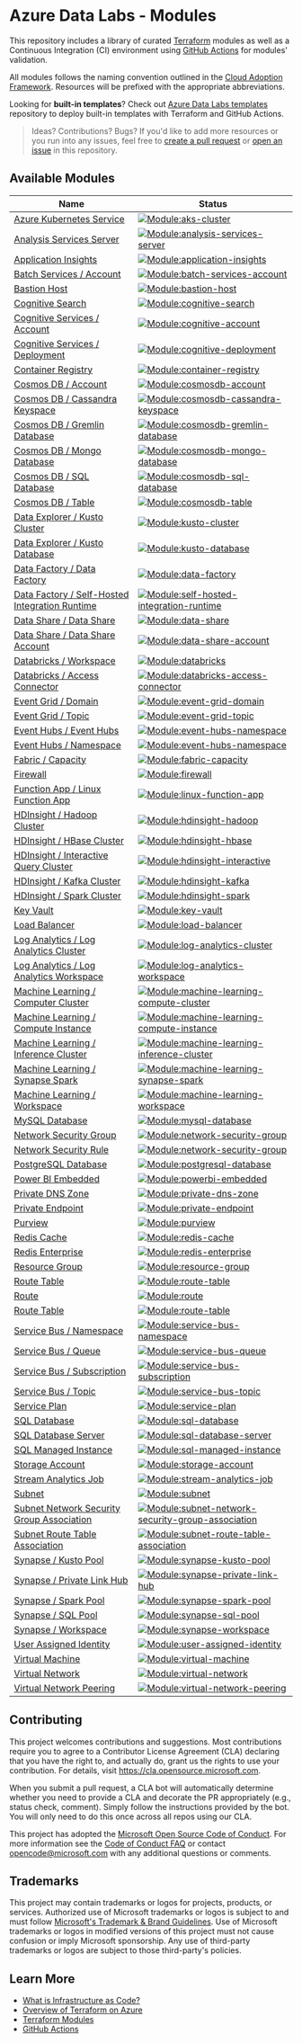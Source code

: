 # Azure Data Labs - Modules

This repository includes a library of curated [Terraform](https://registry.terraform.io/providers/hashicorp/azurerm/latest) modules as well as a Continuous Integration (CI) environment using [GitHub Actions](https://github.com/features/actions) for modules' validation. 

All modules follows the naming convention outlined in the [Cloud Adoption Framework](https://learn.microsoft.com/azure/cloud-adoption-framework/ready/azure-best-practices/resource-abbreviations). Resources will be prefixed with the appropriate abbreviations.

Looking for **built-in templates**? Check out [Azure Data Labs templates](https://github.com/Azure/azure-data-labs) repository to deploy built-in templates with Terraform and GitHub Actions.


> Ideas? Contributions? Bugs? If you'd like to add more resources or you run into any issues, feel free to [create a pull request](https://github.com/Azure/azure-data-labs-modules/pulls) or [open an issue](https://github.com/Azure/azure-data-labs-modules/issues) in this repository.

## Available Modules

| Name | Status |
| - | - |
| [Azure Kubernetes Service](https://github.com/Azure/azure-data-labs-modules/tree/main/terraform/aks-cluster) | [![Module:aks-cluster](https://github.com/Azure/azure-data-labs-modules/actions/workflows/aks-cluster.yml/badge.svg)](https://github.com/Azure/azure-data-labs-modules/actions/workflows/aks-cluster.yml) |
| [Analysis Services Server](https://github.com/Azure/azure-data-labs-modules/tree/main/terraform/analysis-services-server) | [![Module:analysis-services-server](https://github.com/Azure/azure-data-labs-modules/actions/workflows/analysis-services-server.yml/badge.svg)](https://github.com/Azure/azure-data-labs-modules/actions/workflows/analysis-services-server.yml) |
| [Application Insights](https://github.com/Azure/azure-data-labs-modules/tree/main/terraform/application-insights) | [![Module:application-insights](https://github.com/Azure/azure-data-labs-modules/actions/workflows/application-insights.yml/badge.svg)](https://github.com/Azure/azure-data-labs-modules/actions/workflows/application-insights.yml) |
| [Batch Services / Account](https://github.com/Azure/azure-data-labs-modules/tree/main/terraform/batch-services/batch-services-account) | [![Module:batch-services-account](https://github.com/Azure/azure-data-labs-modules/actions/workflows/batch-services-account.yml/badge.svg)](https://github.com/Azure/azure-data-labs-modules/actions/workflows/batch-services-account.yml) |
| [Bastion Host](https://github.com/Azure/azure-data-labs-modules/tree/main/terraform/bastion-host) | [![Module:bastion-host](https://github.com/Azure/azure-data-labs-modules/actions/workflows/bastion-host.yml/badge.svg)](https://github.com/Azure/azure-data-labs-modules/actions/workflows/bastion-host.yml) |
| [Cognitive Search](https://github.com/Azure/azure-data-labs-modules/tree/main/terraform/cognitive-search) | [![Module:cognitive-search](https://github.com/Azure/azure-data-labs-modules/actions/workflows/cognitive-search.yml/badge.svg)](https://github.com/Azure/azure-data-labs-modules/actions/workflows/cognitive-search.yml) |
| [Cognitive Services / Account](https://github.com/Azure/azure-data-labs-modules/tree/main/terraform/cognitive-services/cognitive-account) |[![Module:cognitive-account](https://github.com/Azure/azure-data-labs-modules/actions/workflows/cognitive-services-account.yml/badge.svg)](https://github.com/Azure/azure-data-labs-modules/actions/workflows/cognitive-services-account.yml) |
| [Cognitive Services / Deployment](https://github.com/Azure/azure-data-labs-modules/tree/main/terraform/cognitive-services/cognitive-deployment) |[![Module:cognitive-deployment](https://github.com/Azure/azure-data-labs-modules/actions/workflows/cognitive-services-deployment.yml/badge.svg)](https://github.com/Azure/azure-data-labs-modules/actions/workflows/cognitive-services-deployment.yml) |
| [Container Registry](https://github.com/Azure/azure-data-labs-modules/tree/main/terraform/container-registry) | [![Module:container-registry](https://github.com/Azure/azure-data-labs-modules/actions/workflows/container-registry.yml/badge.svg)](https://github.com/Azure/azure-data-labs-modules/actions/workflows/container-registry.yml) |
| [Cosmos DB / Account](https://github.com/Azure/azure-data-labs-modules/tree/main/terraform/cosmosdb/cosmosdb-account) | [![Module:cosmosdb-account](https://github.com/Azure/azure-data-labs-modules/actions/workflows/cosmosdb-account.yml/badge.svg)](https://github.com/Azure/azure-data-labs-modules/actions/workflows/cosmosdb-account.yml)
| [Cosmos DB / Cassandra Keyspace](https://github.com/Azure/azure-data-labs-modules/tree/main/terraform/cosmosdb/cosmosdb-cassandra-keyspace) | [![Module:cosmosdb-cassandra-keyspace](https://github.com/Azure/azure-data-labs-modules/actions/workflows/cosmosdb-cassandra-keyspace.yml/badge.svg)](https://github.com/Azure/azure-data-labs-modules/actions/workflows/cosmosdb-cassandra-keyspace.yml)
| [Cosmos DB / Gremlin Database](https://github.com/Azure/azure-data-labs-modules/tree/main/terraform/cosmosdb/cosmosdb-gremlin-database) | [![Module:cosmosdb-gremlin-database](https://github.com/Azure/azure-data-labs-modules/actions/workflows/cosmosdb-gremlin-database.yml/badge.svg)](https://github.com/Azure/azure-data-labs-modules/actions/workflows/cosmosdb-gremlin-database.yml)
| [Cosmos DB / Mongo Database](https://github.com/Azure/azure-data-labs-modules/tree/main/terraform/cosmosdb/cosmosdb-mongo-database) | [![Module:cosmosdb-mongo-database](https://github.com/Azure/azure-data-labs-modules/actions/workflows/cosmosdb-mongo-database.yml/badge.svg)](https://github.com/Azure/azure-data-labs-modules/actions/workflows/cosmosdb-mongo-database.yml)
| [Cosmos DB / SQL Database](https://github.com/Azure/azure-data-labs-modules/tree/main/terraform/cosmosdb/cosmosdb-sql-database) | [![Module:cosmosdb-sql-database](https://github.com/Azure/azure-data-labs-modules/actions/workflows/cosmosdb-sql-database.yml/badge.svg)](https://github.com/Azure/azure-data-labs-modules/actions/workflows/cosmosdb-sql-database.yml)
| [Cosmos DB / Table](https://github.com/Azure/azure-data-labs-modules/tree/main/terraform/cosmosdb/cosmosdb-table) | [![Module:cosmosdb-table](https://github.com/Azure/azure-data-labs-modules/actions/workflows/cosmosdb-table.yml/badge.svg)](https://github.com/Azure/azure-data-labs-modules/actions/workflows/cosmosdb-table.yml)
| [Data Explorer / Kusto Cluster](https://github.com/Azure/azure-data-labs-modules/tree/main/terraform/data-explorer/kusto-cluster) | [![Module:kusto-cluster](https://github.com/Azure/azure-data-labs-modules/actions/workflows/kusto-cluster.yml/badge.svg)](https://github.com/Azure/azure-data-labs-modules/actions/workflows/kusto-cluster.yml)
| [Data Explorer / Kusto Database](https://github.com/Azure/azure-data-labs-modules/tree/main/terraform/data-explorer/kusto-database) | [![Module:kusto-database](https://github.com/Azure/azure-data-labs-modules/actions/workflows/kusto-database.yml/badge.svg)](https://github.com/Azure/azure-data-labs-modules/actions/workflows/kusto-database.yml)
| [Data Factory / Data Factory](https://github.com/Azure/azure-data-labs-modules/tree/main/terraform/data-factory/data-factory) | [![Module:data-factory](https://github.com/Azure/azure-data-labs-modules/actions/workflows/data-factory.yml/badge.svg)](https://github.com/Azure/azure-data-labs-modules/actions/workflows/data-factory.yml) |
| [Data Factory / Self-Hosted Integration Runtime](https://github.com/Azure/azure-data-labs-modules/tree/main/terraform/data-factory/self-hosted-integration-runtime) | [![Module:self-hosted-integration-runtime](https://github.com/Azure/azure-data-labs-modules/actions/workflows/self-hosted-integration-runtime.yml/badge.svg)](https://github.com/Azure/azure-data-labs-modules/actions/workflows/self-hosted-integration-runtime.yml) |
| [Data Share / Data Share](https://github.com/Azure/azure-data-labs-modules/tree/main/terraform/data-share/data-share) | [![Module:data-share](https://github.com/Azure/azure-data-labs-modules/actions/workflows/data-share.yml/badge.svg)](https://github.com/Azure/azure-data-labs-modules/actions/workflows/data-share.yml) |
| [Data Share / Data Share Account](https://github.com/Azure/azure-data-labs-modules/tree/main/terraform/data-share/data-share-account) | [![Module:data-share-account](https://github.com/Azure/azure-data-labs-modules/actions/workflows/data-share-account.yml/badge.svg)](https://github.com/Azure/azure-data-labs-modules/actions/workflows/data-share-account.yml) |
| [Databricks / Workspace](https://github.com/Azure/azure-data-labs-modules/tree/main/terraform/databricks/databricks-workspace) | [![Module:databricks](https://github.com/Azure/azure-data-labs-modules/actions/workflows/databricks.yml/badge.svg)](https://github.com/Azure/azure-data-labs-modules/actions/workflows/databricks.yml) |
| [Databricks / Access Connector](https://github.com/Azure/azure-data-labs-modules/tree/main/terraform/databricks/access-connector) | [![Module:databricks-access-connector](https://github.com/Azure/azure-data-labs-modules/actions/workflows/databricks-access-connector.yml/badge.svg)](https://github.com/Azure/azure-data-labs-modules/actions/workflows/databricks-access-connector.yml) |
| [Event Grid / Domain](https://github.com/Azure/azure-data-labs-modules/tree/main/terraform/event-grid/event-grid-domain) | [![Module:event-grid-domain](https://github.com/Azure/azure-data-labs-modules/actions/workflows/event-grid-domain.yml/badge.svg)](https://github.com/Azure/azure-data-labs-modules/actions/workflows/event-grid-domain.yml)
| [Event Grid / Topic](https://github.com/Azure/azure-data-labs-modules/tree/main/terraform/event-grid/event-grid-topic) | [![Module:event-grid-topic](https://github.com/Azure/azure-data-labs-modules/actions/workflows/event-grid-topic.yml/badge.svg)](https://github.com/Azure/azure-data-labs-modules/actions/workflows/event-grid-topic.yml)
| [Event Hubs / Event Hubs](https://github.com/Azure/azure-data-labs-modules/tree/main/terraform/event-hubs/event-hubs) | [![Module:event-hubs-namespace](https://github.com/Azure/azure-data-labs-modules/actions/workflows/event-hubs.yml/badge.svg)](https://github.com/Azure/azure-data-labs-modules/actions/workflows/event-hubs.yml)
| [Event Hubs / Namespace](https://github.com/Azure/azure-data-labs-modules/tree/main/terraform/event-hubs/event-hubs-namespace) | [![Module:event-hubs-namespace](https://github.com/Azure/azure-data-labs-modules/actions/workflows/event-hubs-namespace.yml/badge.svg)](https://github.com/Azure/azure-data-labs-modules/actions/workflows/event-hubs-namespace.yml)
| [Fabric / Capacity](https://github.com/Azure/azure-data-labs-modules/tree/main/terraform/fabric/fabric-capacity) | [![Module:fabric-capacity](https://github.com/Azure/azure-data-labs-modules/actions/workflows/fabric-capacity.yml/badge.svg)](https://github.com/Azure/azure-data-labs-modules/actions/workflows/fabric-capacity.yml)
| [Firewall](https://github.com/Azure/azure-data-labs-modules/tree/main/terraform/firewall) | [![Module:firewall](https://github.com/Azure/azure-data-labs-modules/actions/workflows/firewall.yml/badge.svg)](https://github.com/Azure/azure-data-labs-modules/actions/workflows/firewall.yml)
| [Function App / Linux Function App](https://github.com/Azure/azure-data-labs-modules/tree/main/terraform/function-app/linux-function-app) | [![Module:linux-function-app](https://github.com/Azure/azure-data-labs-modules/actions/workflows/linux-function-app.yml/badge.svg)](https://github.com/Azure/azure-data-labs-modules/actions/workflows/linux-function-app.yml)
| [HDInsight / Hadoop Cluster](https://github.com/Azure/azure-data-labs-modules/tree/main/terraform/hdinsight/hdinsight-hadoop) | [![Module:hdinsight-hadoop](https://github.com/Azure/azure-data-labs-modules/actions/workflows/hdinsight-hadoop.yml/badge.svg)](https://github.com/Azure/azure-data-labs-modules/actions/workflows/hdinsight-hadoop.yml) |
| [HDInsight / HBase Cluster](https://github.com/Azure/azure-data-labs-modules/tree/main/terraform/hdinsight/hdinsight-hbase) | [![Module:hdinsight-hbase](https://github.com/Azure/azure-data-labs-modules/actions/workflows/hdinsight-hbase.yml/badge.svg)](https://github.com/Azure/azure-data-labs-modules/actions/workflows/hdinsight-hbase.yml) |
| [HDInsight / Interactive Query Cluster](https://github.com/Azure/azure-data-labs-modules/tree/main/terraform/hdinsight/hdinsight-interactive) | [![Module:hdinsight-interactive](https://github.com/Azure/azure-data-labs-modules/actions/workflows/hdinsight-interactive.yml/badge.svg)](https://github.com/Azure/azure-data-labs-modules/actions/workflows/hdinsight-interactive.yml) |
| [HDInsight / Kafka Cluster](https://github.com/Azure/azure-data-labs-modules/tree/main/terraform/hdinsight/hdinsight-kafka) | [![Module:hdinsight-kafka](https://github.com/Azure/azure-data-labs-modules/actions/workflows/hdinsight-kafka.yml/badge.svg)](https://github.com/Azure/azure-data-labs-modules/actions/workflows/hdinsight-kafka.yml) |
| [HDInsight / Spark Cluster](https://github.com/Azure/azure-data-labs-modules/tree/main/terraform/hdinsight/hdinsight-spark) | [![Module:hdinsight-spark](https://github.com/Azure/azure-data-labs-modules/actions/workflows/hdinsight-spark.yml/badge.svg)](https://github.com/Azure/azure-data-labs-modules/actions/workflows/hdinsight-spark.yml) |
| [Key Vault](https://github.com/Azure/azure-data-labs-modules/tree/main/terraform/key-vault) | [![Module:key-vault](https://github.com/Azure/azure-data-labs-modules/actions/workflows/key-vault.yml/badge.svg)](https://github.com/Azure/azure-data-labs-modules/actions/workflows/key-vault.yml) | 
| [Load Balancer](https://github.com/Azure/azure-data-labs-modules/tree/main/terraform/load-balancer) | [![Module:load-balancer](https://github.com/Azure/azure-data-labs-modules/actions/workflows/load-balancer.yml/badge.svg)](https://github.com/Azure/azure-data-labs-modules/actions/workflows/load-balancer.yml)
| [Log Analytics / Log Analytics Cluster](https://github.com/Azure/azure-data-labs-modules/tree/main/terraform/log-analytics/log-analytics-cluster) | [![Module:log-analytics-cluster](https://github.com/Azure/azure-data-labs-modules/actions/workflows/log-analytics-cluster.yml/badge.svg)](https://github.com/Azure/azure-data-labs-modules/actions/workflows/log-analytics-cluster.yml) |
| [Log Analytics / Log Analytics Workspace](https://github.com/Azure/azure-data-labs-modules/tree/main/terraform/log-analytics/log-analytics-workspace) | [![Module:log-analytics-workspace](https://github.com/Azure/azure-data-labs-modules/actions/workflows/log-analytics-workspace.yml/badge.svg)](https://github.com/Azure/azure-data-labs-modules/actions/workflows/log-analytics-workspace.yml) |
| [Machine Learning / Computer Cluster](https://github.com/Azure/azure-data-labs-modules/tree/main/terraform/machine-learning/machine-learning-compute-cluster) | [![Module:machine-learning-compute-cluster](https://github.com/Azure/azure-data-labs-modules/actions/workflows/machine-learning-compute-cluster.yml/badge.svg)](https://github.com/Azure/azure-data-labs-modules/actions/workflows/machine-learning-compute-cluster.yml) |
| [Machine Learning / Compute Instance](https://github.com/Azure/azure-data-labs-modules/tree/main/terraform/machine-learning/machine-learning-compute-instance) | [![Module:machine-learning-compute-instance](https://github.com/Azure/azure-data-labs-modules/actions/workflows/machine-learning-compute-instance.yml/badge.svg)](https://github.com/Azure/azure-data-labs-modules/actions/workflows/machine-learning-compute-instance.yml) |
| [Machine Learning / Inference Cluster](https://github.com/Azure/azure-data-labs-modules/tree/main/terraform/machine-learning/machine-learning-inference-cluster) | [![Module:machine-learning-inference-cluster](https://github.com/Azure/azure-data-labs-modules/actions/workflows/machine-learning-inference-cluster.yml/badge.svg)](https://github.com/Azure/azure-data-labs-modules/actions/workflows/machine-learning-inference-cluster.yml) |
| [Machine Learning / Synapse Spark](https://github.com/Azure/azure-data-labs-modules/tree/main/terraform/machine-learning/machine-learning-synapse-spark) | [![Module:machine-learning-synapse-spark](https://github.com/Azure/azure-data-labs-modules/actions/workflows/machine-learning-synapse-spark.yml/badge.svg)](https://github.com/Azure/azure-data-labs-modules/actions/workflows/machine-learning-synapse-spark.yml) |
| [Machine Learning / Workspace](https://github.com/Azure/azure-data-labs-modules/tree/main/terraform/machine-learning/machine-learning-workspace) |[![Module:machine-learning-workspace](https://github.com/Azure/azure-data-labs-modules/actions/workflows/machine-learning-workspace.yml/badge.svg)](https://github.com/Azure/azure-data-labs-modules/actions/workflows/machine-learning-workspace.yml) |
| [MySQL Database](https://github.com/Azure/azure-data-labs-modules/tree/main/terraform/mysql-database) | [![Module:mysql-database](https://github.com/Azure/azure-data-labs-modules/actions/workflows/mysql-database.yml/badge.svg)](https://github.com/Azure/azure-data-labs-modules/actions/workflows/mysql-database.yml) |
| [Network Security Group](https://github.com/Azure/azure-data-labs-modules/tree/main/terraform/network-security-group) |[![Module:network-security-group](https://github.com/Azure/azure-data-labs-modules/actions/workflows/network-security-group.yml/badge.svg)](https://github.com/Azure/azure-data-labs-modules/actions/workflows/network-security-group.yml) |
| [Network Security Rule](https://github.com/Azure/azure-data-labs-modules/tree/main/terraform/network-security-rule) |[![Module:network-security-group](https://github.com/Azure/azure-data-labs-modules/actions/workflows/network-security-group.yml/badge.svg)](https://github.com/Azure/azure-data-labs-modules/actions/workflows/network-security-group.yml)|
| [PostgreSQL Database](https://github.com/Azure/azure-data-labs-modules/tree/main/terraform/postgresql-database) | [![Module:postgresql-database](https://github.com/Azure/azure-data-labs-modules/actions/workflows/postgresql-database.yml/badge.svg)](https://github.com/Azure/azure-data-labs-modules/actions/workflows/postgresql-database.yml) |
| [Power BI Embedded](https://github.com/Azure/azure-data-labs-modules/tree/main/terraform/powerbi-embedded) | [![Module:powerbi-embedded](https://github.com/Azure/azure-data-labs-modules/actions/workflows/powerbi-embedded.yml/badge.svg)](https://github.com/Azure/azure-data-labs-modules/actions/workflows/powerbi-embedded.yml) |
| [Private DNS Zone](https://github.com/Azure/azure-data-labs-modules/tree/main/terraform/private-dns-zone) | [![Module:private-dns-zone](https://github.com/Azure/azure-data-labs-modules/actions/workflows/private-dns-zone.yml/badge.svg)](https://github.com/Azure/azure-data-labs-modules/actions/workflows/private-dns-zone.yml) |
| [Private Endpoint](https://github.com/Azure/azure-data-labs-modules/tree/main/terraform/private-endpoint) | [![Module:private-endpoint](https://github.com/Azure/azure-data-labs-modules/actions/workflows/private-endpoint.yml/badge.svg)](https://github.com/Azure/azure-data-labs-modules/actions/workflows/private-endpoint.yml) |
| [Purview](https://github.com/Azure/azure-data-labs-modules/tree/main/terraform/purview) | [![Module:purview](https://github.com/Azure/azure-data-labs-modules/actions/workflows/purview.yml/badge.svg)](https://github.com/Azure/azure-data-labs-modules/actions/workflows/purview.yml) |
| [Redis Cache](https://github.com/Azure/azure-data-labs-modules/tree/main/terraform/redis-cache) | [![Module:redis-cache](https://github.com/Azure/azure-data-labs-modules/actions/workflows/redis-cache.yml/badge.svg)](https://github.com/Azure/azure-data-labs-modules/actions/workflows/redis-cache.yml) |
| [Redis Enterprise](https://github.com/Azure/azure-data-labs-modules/tree/main/terraform/redis-enterprise) | [![Module:redis-enterprise](https://github.com/Azure/azure-data-labs-modules/actions/workflows/redis-enterprise.yml/badge.svg)](https://github.com/Azure/azure-data-labs-modules/actions/workflows/redis-enterprise.yml) |
| [Resource Group](https://github.com/Azure/azure-data-labs-modules/tree/main/terraform/resource-group) | [![Module:resource-group](https://github.com/Azure/azure-data-labs-modules/actions/workflows/resource-group.yml/badge.svg)](https://github.com/Azure/azure-data-labs-modules/actions/workflows/resource-group.yml) |
| [Route Table](https://github.com/Azure/azure-data-labs-modules/tree/main/terraform/route-table) | [![Module:route-table](https://github.com/Azure/azure-data-labs-modules/actions/workflows/route-table.yml/badge.svg)](https://github.com/Azure/azure-data-labs-modules/actions/workflows/route-table.yml) |
| [Route](https://github.com/Azure/azure-data-labs-modules/tree/main/terraform/route) | [![Module:route](https://github.com/Azure/azure-data-labs-modules/actions/workflows/route.yml/badge.svg)](https://github.com/Azure/azure-data-labs-modules/actions/workflows/route.yml) |
| [Route Table](https://github.com/Azure/azure-data-labs-modules/tree/main/terraform/route-table) | [![Module:route-table](https://github.com/Azure/azure-data-labs-modules/actions/workflows/route-table.yml/badge.svg)](https://github.com/Azure/azure-data-labs-modules/actions/workflows/route-table.yml) |
| [Service Bus / Namespace](https://github.com/Azure/azure-data-labs-modules/tree/main/terraform/service-bus/service-bus-namespace) | [![Module:service-bus-namespace](https://github.com/Azure/azure-data-labs-modules/actions/workflows/service-bus-namespace.yml/badge.svg)](https://github.com/Azure/azure-data-labs-modules/actions/workflows/service-bus-namespace.yml) |
| [Service Bus / Queue](https://github.com/Azure/azure-data-labs-modules/tree/main/terraform/service-bus/service-bus-queue) | [![Module:service-bus-queue](https://github.com/Azure/azure-data-labs-modules/actions/workflows/service-bus-queue.yml/badge.svg)](https://github.com/Azure/azure-data-labs-modules/actions/workflows/service-bus-queue.yml) |
| [Service Bus / Subscription](https://github.com/Azure/azure-data-labs-modules/tree/main/terraform/service-bus/service-bus-subscription) | [![Module:service-bus-subscription](https://github.com/Azure/azure-data-labs-modules/actions/workflows/service-bus-subscription.yml/badge.svg)](https://github.com/Azure/azure-data-labs-modules/actions/workflows/service-bus-subscription.yml) |
| [Service Bus / Topic](https://github.com/Azure/azure-data-labs-modules/tree/main/terraform/service-bus/service-bus-topic) | [![Module:service-bus-topic](https://github.com/Azure/azure-data-labs-modules/actions/workflows/service-bus-topic.yml/badge.svg)](https://github.com/Azure/azure-data-labs-modules/actions/workflows/service-bus-topic.yml) |
| [Service Plan](https://github.com/Azure/azure-data-labs-modules/tree/main/terraform/service-plan) | [![Module:service-plan](https://github.com/Azure/azure-data-labs-modules/actions/workflows/service-plan.yml/badge.svg)](https://github.com/Azure/azure-data-labs-modules/actions/workflows/service-plan.yml) |
| [SQL Database](https://github.com/Azure/azure-data-labs-modules/tree/main/terraform/sql-database) | [![Module:sql-database](https://github.com/Azure/azure-data-labs-modules/actions/workflows/sql-database.yml/badge.svg)](https://github.com/Azure/azure-data-labs-modules/actions/workflows/sql-database.yml) |
| [SQL Database Server](https://github.com/Azure/azure-data-labs-modules/tree/main/terraform/sql-database-server) | [![Module:sql-database-server](https://github.com/Azure/azure-data-labs-modules/actions/workflows/sql-database-server.yml/badge.svg)](https://github.com/Azure/azure-data-labs-modules/actions/workflows/sql-database-server.yml) |
| [SQL Managed Instance](https://github.com/Azure/azure-data-labs-modules/tree/main/terraform/sql-managed-instance) | [![Module:sql-managed-instance](https://github.com/Azure/azure-data-labs-modules/actions/workflows/sql-managed-instance.yml/badge.svg)](https://github.com/Azure/azure-data-labs-modules/actions/workflows/sql-managed-instance.yml) |
| [Storage Account](https://github.com/Azure/azure-data-labs-modules/tree/main/terraform/storage-account) | [![Module:storage-account](https://github.com/Azure/azure-data-labs-modules/actions/workflows/storage-account.yml/badge.svg)](https://github.com/Azure/azure-data-labs-modules/actions/workflows/storage-account.yml) |
| [Stream Analytics Job](https://github.com/Azure/azure-data-labs-modules/tree/main/terraform/stream-analytics/stream-analytics-job) | [![Module:stream-analytics-job](https://github.com/Azure/azure-data-labs-modules/actions/workflows/stream-analytics-job.yml/badge.svg)](https://github.com/Azure/azure-data-labs-modules/actions/workflows/stream-analytics-job.yml) |
| [Subnet](https://github.com/Azure/azure-data-labs-modules/tree/main/terraform/subnet) | [![Module:subnet](https://github.com/Azure/azure-data-labs-modules/actions/workflows/subnet.yml/badge.svg)](https://github.com/Azure/azure-data-labs-modules/actions/workflows/subnet.yml) | 
| [Subnet Network Security Group Association](https://github.com/Azure/azure-data-labs-modules/tree/main/terraform/network-security-group) | [![Module:subnet-network-security-group-association](https://github.com/Azure/azure-data-labs-modules/actions/workflows/subnet-network-security-group-association.yml/badge.svg)](https://github.com/Azure/azure-data-labs-modules/actions/workflows/subnet-network-security-group-association.yml) | 
| [Subnet Route Table Association](https://github.com/Azure/azure-data-labs-modules/tree/main/terraform/subnet-route-table-association) | [![Module:subnet-route-table-association](https://github.com/Azure/azure-data-labs-modules/actions/workflows/subnet-route-table-association.yml/badge.svg)](https://github.com/Azure/azure-data-labs-modules/actions/workflows/subnet-route-table-association.yml) | 
| [Synapse / Kusto Pool](https://github.com/Azure/azure-data-labs-modules/tree/main/terraform/synapse/synapse-kusto-pool) | [![Module:synapse-kusto-pool](https://github.com/Azure/azure-data-labs-modules/actions/workflows/synapse-kusto-pool.yml/badge.svg)](https://github.com/Azure/azure-data-labs-modules/actions/workflows/synapse-kusto-pool.yml) |
| [Synapse / Private Link Hub](https://github.com/Azure/azure-data-labs-modules/tree/main/terraform/synapse/synapse-private-link-hub) | [![Module:synapse-private-link-hub](https://github.com/Azure/azure-data-labs-modules/actions/workflows/synapse-private-link-hub.yml/badge.svg)](https://github.com/Azure/azure-data-labs-modules/actions/workflows/synapse-private-link-hub.yml) |
| [Synapse / Spark Pool](https://github.com/Azure/azure-data-labs-modules/tree/main/terraform/synapse/synapse-spark-pool) | [![Module:synapse-spark-pool](https://github.com/Azure/azure-data-labs-modules/actions/workflows/synapse-spark-pool.yml/badge.svg)](https://github.com/Azure/azure-data-labs-modules/actions/workflows/synapse-spark-pool.yml) |
| [Synapse / SQL Pool](https://github.com/Azure/azure-data-labs-modules/tree/main/terraform/synapse/synapse-sql-pool) | [![Module:synapse-sql-pool](https://github.com/Azure/azure-data-labs-modules/actions/workflows/synapse-sql-pool.yml/badge.svg)](https://github.com/Azure/azure-data-labs-modules/actions/workflows/synapse-sql-pool.yml) |
| [Synapse / Workspace](https://github.com/Azure/azure-data-labs-modules/tree/main/terraform/synapse/synapse-workspace) | [![Module:synapse-workspace](https://github.com/Azure/azure-data-labs-modules/actions/workflows/synapse-workspace.yml/badge.svg)](https://github.com/Azure/azure-data-labs-modules/actions/workflows/synapse-workspace.yml) |
| [User Assigned Identity](https://github.com/Azure/azure-data-labs-modules/tree/main/terraform/user-assigned-identity) | [![Module:user-assigned-identity](https://github.com/Azure/azure-data-labs-modules/actions/workflows/user-assigned-identity.yml/badge.svg)](https://github.com/Azure/azure-data-labs-modules/actions/workflows/user-assigned-identity.yml) |
| [Virtual Machine](https://github.com/Azure/azure-data-labs-modules/tree/main/terraform/virtual-machine) | [![Module:virtual-machine](https://github.com/Azure/azure-data-labs-modules/actions/workflows/virtual-machine.yml/badge.svg)](https://github.com/Azure/azure-data-labs-modules/actions/workflows/virtual-machine.yml) |
| [Virtual Network](https://github.com/Azure/azure-data-labs-modules/tree/main/terraform/virtual-network) | [![Module:virtual-network](https://github.com/Azure/azure-data-labs-modules/actions/workflows/virtual-network.yml/badge.svg)](https://github.com/Azure/azure-data-labs-modules/actions/workflows/virtual-network.yml)
| [Virtual Network Peering](https://github.com/Azure/azure-data-labs-modules/tree/main/terraform/virtual-network-peering) | [![Module:virtual-network-peering](https://github.com/Azure/azure-data-labs-modules/actions/workflows/virtual-network-peering.yml/badge.svg)](https://github.com/Azure/azure-data-labs-modules/actions/workflows/virtual-network-peering.yml)

## Contributing

This project welcomes contributions and suggestions.  Most contributions require you to agree to a
Contributor License Agreement (CLA) declaring that you have the right to, and actually do, grant us
the rights to use your contribution. For details, visit https://cla.opensource.microsoft.com.

When you submit a pull request, a CLA bot will automatically determine whether you need to provide
a CLA and decorate the PR appropriately (e.g., status check, comment). Simply follow the instructions
provided by the bot. You will only need to do this once across all repos using our CLA.

This project has adopted the [Microsoft Open Source Code of Conduct](https://opensource.microsoft.com/codeofconduct/).
For more information see the [Code of Conduct FAQ](https://opensource.microsoft.com/codeofconduct/faq/) or
contact [opencode@microsoft.com](mailto:opencode@microsoft.com) with any additional questions or comments.

## Trademarks

This project may contain trademarks or logos for projects, products, or services. Authorized use of Microsoft 
trademarks or logos is subject to and must follow 
[Microsoft's Trademark & Brand Guidelines](https://www.microsoft.com/en-us/legal/intellectualproperty/trademarks/usage/general).
Use of Microsoft trademarks or logos in modified versions of this project must not cause confusion or imply Microsoft sponsorship.
Any use of third-party trademarks or logos are subject to those third-party's policies.

## Learn More

- [What is Infrastructure as Code?](https://docs.microsoft.com/en-us/devops/deliver/what-is-infrastructure-as-code)
- [Overview of Terraform on Azure](https://docs.microsoft.com/en-us/azure/developer/terraform/overview)
- [Terraform Modules](https://www.terraform.io/language/modules)
- [GitHub Actions](https://github.com/features/actions)
